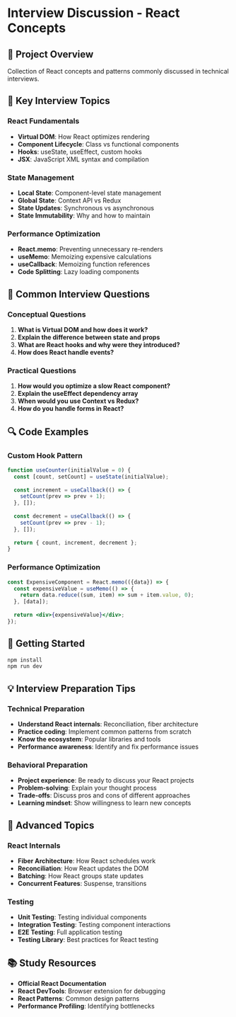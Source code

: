 # Interview Discussion - React Concepts

## 🎯 Project Overview
Collection of React concepts and patterns commonly discussed in technical interviews.

## 🔑 Key Interview Topics

### React Fundamentals
- **Virtual DOM**: How React optimizes rendering
- **Component Lifecycle**: Class vs functional components
- **Hooks**: useState, useEffect, custom hooks
- **JSX**: JavaScript XML syntax and compilation

### State Management
- **Local State**: Component-level state management
- **Global State**: Context API vs Redux
- **State Updates**: Synchronous vs asynchronous
- **State Immutability**: Why and how to maintain

### Performance Optimization
- **React.memo**: Preventing unnecessary re-renders
- **useMemo**: Memoizing expensive calculations
- **useCallback**: Memoizing function references
- **Code Splitting**: Lazy loading components

## 📝 Common Interview Questions

### Conceptual Questions
1. **What is Virtual DOM and how does it work?**
2. **Explain the difference between state and props**
3. **What are React hooks and why were they introduced?**
4. **How does React handle events?**

### Practical Questions
1. **How would you optimize a slow React component?**
2. **Explain the useEffect dependency array**
3. **When would you use Context vs Redux?**
4. **How do you handle forms in React?**

## 🔍 Code Examples

### Custom Hook Pattern
```jsx
function useCounter(initialValue = 0) {
  const [count, setCount] = useState(initialValue);
  
  const increment = useCallback(() => {
    setCount(prev => prev + 1);
  }, []);
  
  const decrement = useCallback(() => {
    setCount(prev => prev - 1);
  }, []);
  
  return { count, increment, decrement };
}
```

### Performance Optimization
```jsx
const ExpensiveComponent = React.memo(({data}) => {
  const expensiveValue = useMemo(() => {
    return data.reduce((sum, item) => sum + item.value, 0);
  }, [data]);
  
  return <div>{expensiveValue}</div>;
});
```

## 🚀 Getting Started

```bash
npm install
npm run dev
```

## 💡 Interview Preparation Tips

### Technical Preparation
- **Understand React internals**: Reconciliation, fiber architecture
- **Practice coding**: Implement common patterns from scratch
- **Know the ecosystem**: Popular libraries and tools
- **Performance awareness**: Identify and fix performance issues

### Behavioral Preparation
- **Project experience**: Be ready to discuss your React projects
- **Problem-solving**: Explain your thought process
- **Trade-offs**: Discuss pros and cons of different approaches
- **Learning mindset**: Show willingness to learn new concepts

## 🎯 Advanced Topics

### React Internals
- **Fiber Architecture**: How React schedules work
- **Reconciliation**: How React updates the DOM
- **Batching**: How React groups state updates
- **Concurrent Features**: Suspense, transitions

### Testing
- **Unit Testing**: Testing individual components
- **Integration Testing**: Testing component interactions
- **E2E Testing**: Full application testing
- **Testing Library**: Best practices for React testing

## 📚 Study Resources

- **Official React Documentation**
- **React DevTools**: Browser extension for debugging
- **React Patterns**: Common design patterns
- **Performance Profiling**: Identifying bottlenecks
